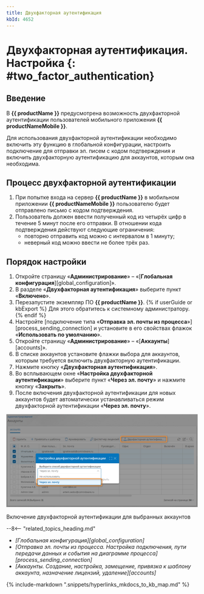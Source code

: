```yaml
---
title: Двухфакторная аутентификация
kbId: 4652
---
```


# Двухфакторная аутентификация. Настройка {: #two_factor_authentication}

## Введение

В **{{ productName }}** предусмотрена возможность двухфакторной аутентификации пользователей мобильного приложения **{{ productNameMobile }}**.

Для использования двухфакторной аутентификации необходимо включить эту функцию в глобальной конфигурации, настроить подключение для отправки эл.&nbsp;писем с кодом подтверждения и включить двухфакторную аутентификацию для аккаунтов, которым она необходима.

## Процесс двухфакторной аутентификации

1. При попытке входа на сервер **{{ productName }}** в мобильном приложении **{{ productNameMobile }}** пользователю будет отправлено письмо с кодом подтверждения.
2. Пользователь должен ввести полученный код из четырёх цифр в течение 5 минут после его отправки. В отношении кода подтверждения действуют следующие ограничения:
    - повторно отправить код можно с интервалом в 1 минуту;
    - неверный код можно ввести не более трёх раз.

## Порядок настройки

1. Откройте страницу «**Администрирование**» – «[**Глобальная конфигурация**][global_configuration]».
2. В разделе «**Двухфакторная аутентификация**» выберите пункт «**Включено**».
3. Перезапустите экземпляр ПО **{{ productName }}**.
{% if userGuide or kbExport %}
Для этого обратитесь к системному администратору.
{% endif %}
4. Настройте [подключение типа «**Отправка эл. почты из процесса**»][process_sending_connection] и установите в его свойствах флажок «**Использовать по умолчанию**».
5. Откройте страницу «**Администрирование**» – «[**Аккаунты**][accounts]».
6. В списке аккаунтов установите флажки выбора для аккаунтов, которым требуется включить двухфакторную аутентификации.
7. Нажмите кнопку «**Двухфакторная аутентификация**».
8. Во всплывающем окне «**Настройка двухфакторной аутентификации**» выберите пункт «**Через эл. почту**» и нажмите кнопку «**Закрыть**».
9. После включения двухфакторной аутентификации для новых аккаунтов будет автоматически устанавливаться режим двухфакторной аутентификации «**Через эл. почту**».

_![Включение двухфакторной аутентификации для выбранных аккаунтов](img/two_factor_authentication_enable.png)_

Включение двухфакторной аутентификации для выбранных аккаунтов

<div class="relatedTopics" markdown="block">

--8<-- "related_topics_heading.md"

- _[Глобальная конфигурация][global_configuration]_
- _[Отправка эл. почты из процесса. Настройка подключения, пути передачи данных и события на диаграмме процесса][process_sending_connection]_
- _[Аккаунты. Создание, настройка, замещение, привязка к шаблону аккаунта, назначение лицензий, удаление][accounts]_

</div>

{% include-markdown ".snippets/hyperlinks_mkdocs_to_kb_map.md" %}
